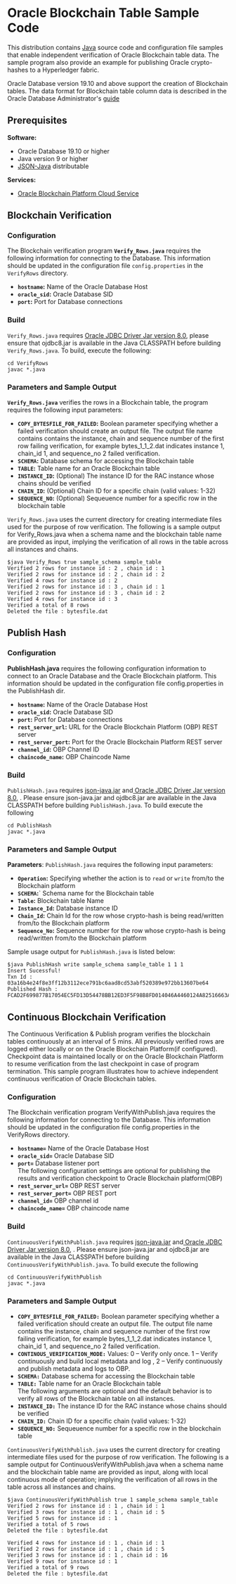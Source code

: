 # Oracle Blockchain Table Sample Code

This distribution contains [Java](http://www.oracle.com/technetwork/java/javase/downloads/index.html) source code and configuration file samples that enable independent verification of Oracle Blockchain table data.  The sample program also provide an example for publishing Oracle crypto-hashes to a Hyperledger fabric.

Oracle Database version 19.10 and above support the creation of Blockchain tables.  The data format for Blockchain table column data is described in the Oracle Database Administrator's [guide](https://docs-uat.us.oracle.com/en/database/oracle/oracle-database/21/admin/blockchain_reference.html#GUID-AF2B1AA3-CFDD-4CAF-84AC-F6C6CDFEB6D1)


## Prerequisites 

**Software:**
- Oracle Database 19.10 or higher
- Java version 9 or higher
- [JSON-Java](https://github.com/stleary/JSON-java) distributable

**Services:**
- [Oracle Blockchain Platform Cloud Service](https://www.oracle.com/application-development/cloud-services/blockchain-platform/)

## Blockchain Verification

### Configuration
The Blockchain verification program **`Verify_Rows.java`** requires the following information for connecting to the Database.  This information should be updated in the configuration file `config.properties` in the `VerifyRows` directory.

- **`hostname`:** Name of the Oracle Database Host
- **`oracle_sid`:** Oracle Database SID
- **`port`:** Port for Database connections

### Build
`Verify_Rows.java` requires [Oracle JDBC Driver Jar version 8.0](https://repo1.maven.org/maven2/com/oracle/database/jdbc/ojdbc8/), please ensure that ojdbc8.jar is available in the Java CLASSPATH before building `Verify_Rows.java`.  To build, execute the following:


    cd VerifyRows
    javac *.java


### Parameters and Sample Output
**`Verify_Rows.java`** verifies the rows in a Blockchain table, the program requires the following input parameters:


- **`COPY_BYTESFILE_FOR_FAILED`:** Boolean parameter specifying whether a failed verification should create an output file. The output file name contains contains the instance, chain and sequence number of the first row failing verification, for example bytes_1_1_2.dat indicates instance 1, chain_id 1, and sequence_no 2 failed verification.
- **`SCHEMA`:** Database schema for accessing the Blockchain table 
- **`TABLE`:**  Table name for an Oracle Blockchain table
- **`INSTANCE_ID`:** (Optional) The instance ID for the RAC instance whose chains should be verified
- **`CHAIN_ID`:** (Optional) Chain ID for a specific chain (valid values: 1-32)
- **`SEQUENCE_NO`:** (Optional) Sequeuence number for a specific row in the blockchain table


`Verify_Rows.java` uses the current directory for creating intermediate files used for the purpose of row verification.  The following is a sample output for Verify_Rows.java when a schema name and the blockchain table name are provided as input, implying the verification of all rows in the table across all instances and chains.

    $java Verify_Rows true sample_schema sample_table
    Verified 2 rows for instance id : 2 , chain id : 1 
    Verified 2 rows for instance id : 2 , chain id : 2
    Verified 4 rows for instance id : 2
    Verified 2 rows for instance id : 3 , chain id : 1
    Verified 2 rows for instance id : 3 , chain id : 2
    Verified 4 rows for instance id : 3
    Verified a total of 8 rows
    Deleted the file : bytesfile.dat
    
     
## Publish Hash
  
### Configuration
**PublishHash.java** requires the following configuration information to connect to an Oracle Database and the Oracle Blockchain platform. This information should be updated in the configuration file config.properties in the PublishHash dir.

- **`hostname`:** Name of the Oracle Database Host
- **`oracle_sid`:** Oracle Database SID
- **`port`:** Port for Database connections
- **`rest_server_url`:** URL for the Oracle Blockchain Platform (OBP) REST server
- **`rest_server_port`:** Port for the Oracle Blockchain Platform REST server
- **`channel_id`:** OBP Channel ID
- **`chaincode_name`:** OBP Chaincode Name

### Build
 `PublishHash.java` requires [json-java.jar](https://search.maven.org/artifact/org.json/json/20210307/bundle) and[ Oracle JDBC Driver Jar version 8.0](https://repo1.maven.org/maven2/com/oracle/database/jdbc/ojdbc8/), .  Please ensure json-java.jar and ojdbc8.jar are available in the Java CLASSPATH before building `PublishHash.java`.  To build execute the following
    
    cd PublishHash
    javac *.java


### Parameters and Sample Output

**Parameters**:  `PublishHash.java` requires the following input parameters:

- **`Operation`:**  Specifying whether the action is to `read` or `write` from/to the Blockchain platform
- **`SCHEMA`:**` Schema name for the Blockchain table
- **`Table`:**  Blockchain table Name
- **`Instance_Id`:** Database instance ID
- **`Chain_Id`:**  Chain Id for the row whose crypto-hash is being read/written from/to the Blockchain platform 
- **`Sequence_No`:** Sequence number for the row whose crypto-hash is being read/written from/to the Blockchain platform

Sample usage output for `PublishHash.java` is listed below:

    $java PublishHash write sample_schema sample_table 1 1 1
    Insert Sucessful!
    Txn Id : 03a16b4e24f8e3ff12b3112ece791bc6aad8cd53abf520389e972bb13607be64
    Published Hash : FCAD2F699877B17054EC5FD13D54478BB12ED3F5F98B8FD014046A4460124A82516663A9EA421F974C5E135656AFE9AE39B3CC742E280FBDAA2FACAD950A0D1F

## Continuous Blockchain Verification

The Continuous Verification & Publish program verifies the blockchain tables continuously at an interval of 5 mins. All previously verified rows are logged either locally or on the Oracle Blockchain Platform(if configured). Checkpoint data is maintained locally or on the Oracle Blockchain Platform to resume verification from the last checkpoint in case of program termination.  This sample program illustrates how to achieve independent continuous verification of Oracle Blockchain tables.

### Configuration 

The Blockchain verification program VerifyWithPublish.java requires the following information for connecting to the Database. This information should be updated in the configuration file config.properties in the VerifyRows directory. 

- **`hostname=`** Name of the Oracle Database Host
- **`oracle_sid=`** Oracle Database SID
- **`port=`** Database listener port
<br /> The following configuration settings are optional for publishing the results and verification checkpoint to Oracle Blockchain platform(OBP)
- **`rest_server_url=`** OBP REST server
- **`rest_server_port=`** OBP REST port 
- **`channel_id=`** OBP channel id
- **`chaincode_name=`** OBP chaincode name

### Build
`ContinuousVerifyWithPublish.java` requires [json-java.jar](https://search.maven.org/artifact/org.json/json/20210307/bundle) and[ Oracle JDBC Driver Jar version 8.0](https://repo1.maven.org/maven2/com/oracle/database/jdbc/ojdbc8/), .  Please ensure json-java.jar and ojdbc8.jar are available in the Java CLASSPATH before building `ContinuousVerifyWithPublish.java`.  To build execute the following
    
    cd ContinuousVerifyWithPublish
    javac *.java


### Parameters and Sample Output

- **`COPY_BYTESFILE_FOR_FAILED:`** Boolean parameter specifying whether a failed verification should create an output file. The output file name contains the instance, chain and sequence number of the first row failing verification, for example bytes_1_1_2.dat indicates instance 1, chain_id 1, and sequence_no 2 failed verification.
- **`CONTINOUS_VERIFICATION_MODE:`** Values: 0 – Verify only once. 1 – Verify continuously and build local metadata and log , 2 – Verify continuously and publish metadata and logs to OBP.
- **`SCHEMA:`** Database schema for accessing the Blockchain table
- **`TABLE:`** Table name for an Oracle Blockchain table
<br />The following arguments are optional and the default behavior is to verify all rows of the Blockchain table on all instances.   
- **`INSTANCE_ID:`**  The instance ID for the RAC instance whose chains should be verified
- **`CHAIN_ID:`** Chain ID for a specific chain (valid values: 1-32)
- **`SEQUENCE_NO:`** Sequeuence number for a specific row in the blockchain table


`ContinuousVerifyWithPublish.java` uses the current directory for creating intermediate files used for the purpose of row verification.  The following is a sample output for ContinuousVerifyWithPublish.java when a schema name and the blockchain table name are provided as input, along with local continuous mode of operation; implying the verification of all rows in the table across all instances and chains.

    $java ContinuousVerifyWithPublish true 1 sample_schema sample_table
    Verified 2 rows for instance id : 1 , chain id : 1 
    Verified 3 rows for instance id : 1 , chain id : 5
    Verified 5 rows for instance id : 1
    Verified a total of 5 rows
    Deleted the file : bytesfile.dat

    Verified 4 rows for instance id : 1 , chain id : 1 
    Verified 2 rows for instance id : 1 , chain id : 5
    Verified 3 rows for instance id : 1 , chain id : 16
    Verified 9 rows for instance id : 1
    Verified a total of 9 rows
    Deleted the file : bytesfile.dat
    
     

